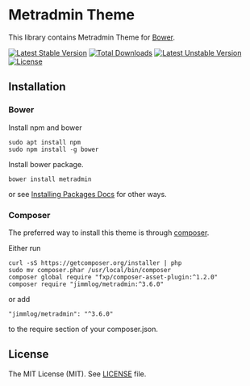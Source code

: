 # Metradmin Theme

This library contains Metradmin Theme for [Bower](https://bower.io/).


[![Latest Stable Version](https://poser.pugx.org/jimmlog/metradmin/v/stable)](https://packagist.org/packages/jimmlog/metradmin) 
[![Total Downloads](https://poser.pugx.org/jimmlog/metradmin/downloads)](https://packagist.org/packages/jimmlog/metradmin) 
[![Latest Unstable Version](https://poser.pugx.org/jimmlog/metradmin/v/unstable)](https://packagist.org/packages/jimmlog/metradmin) 
[![License](https://poser.pugx.org/jimmlog/metradmin/license)](https://packagist.org/packages/jimmlog/metradmin)

## Installation 


### Bower

Install npm and bower
```
sudo apt install npm
sudo npm install -g bower
```

Install bower package.
```
bower install metradmin
```
or see [Installing Packages Docs](http://blog.teamtreehouse.com/getting-started-bower#installingpackages) for other ways.

### Composer

The preferred way to install this theme is through [composer](http://getcomposer.org/download/).

Either run

```
curl -sS https://getcomposer.org/installer | php
sudo mv composer.phar /usr/local/bin/composer
composer global require "fxp/composer-asset-plugin:^1.2.0"
composer require "jimmlog/metradmin:^3.6.0"
```

or add

```
"jimmlog/metradmin": "^3.6.0"
```

to the require section of your composer.json.



## License

The MIT License (MIT). See [LICENSE](LICENSE) file.